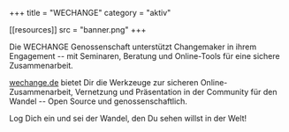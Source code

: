 +++
title = "WECHANGE"
category = "aktiv"

[[resources]]
src = "banner.png"
+++

Die WECHANGE Genossenschaft unterstützt Changemaker in ihrem Engagement
-- mit Seminaren, Beratung und Online-Tools für eine sichere
Zusammenarbeit.

[wechange.de](http://wechange.de/) bietet Dir die Werkzeuge zur sicheren
Online-Zusammenarbeit, Vernetzung und Präsentation in der Community für
den Wandel -- Open Source und genossenschaftlich.

Log Dich ein und sei der Wandel, den Du sehen willst in der Welt!
